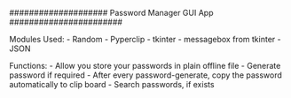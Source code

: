 #################### Password Manager GUI App #######################

Modules Used:
    - Random
    - Pyperclip
    - tkinter
    - messagebox from tkinter
    - JSON

Functions:
    - Allow you store your passwords in plain offline file
    - Generate password if required
    - After every password-generate, copy the password automatically to clip board
    - Search passwords, if exists